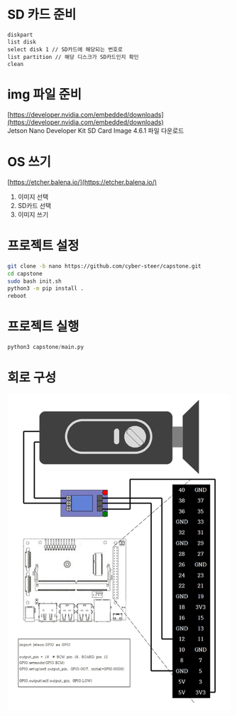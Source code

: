 # SD 카드 준비
```
diskpart
list disk
select disk 1 // SD카드에 해당되는 번호로
list partition // 해당 디스크가 SD카드인지 확인
clean
```

# img 파일 준비
[https://developer.nvidia.com/embedded/downloads](https://developer.nvidia.com/embedded/downloads)<br>
Jetson Nano Developer Kit SD Card Image 4.6.1 파일 다운로드

# OS 쓰기
[https://etcher.balena.io/](https://etcher.balena.io/)<br>
1. 이미지 선택
2. SD카드 선택
3. 이미지 쓰기

# 프로젝트 설정
```Bash
git clone -b nano https://github.com/cyber-steer/capstone.git
cd capstone
sudo bash init.sh
python3 -m pip install .
reboot
```

# 프로젝트 실행
```Python
python3 capstone/main.py
```
# 회로 구성
![회로구성](https://github.com/cyber-steer/capstone/blob/nano/img/doorlock.jpg)
